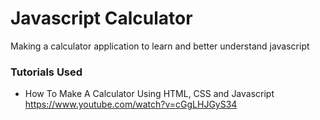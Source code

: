 # Javascript Calculator
Making a calculator application to learn and better understand javascript


### Tutorials Used
* How To Make A Calculator Using HTML, CSS and Javascript <br> https://www.youtube.com/watch?v=cGgLHJGyS34 